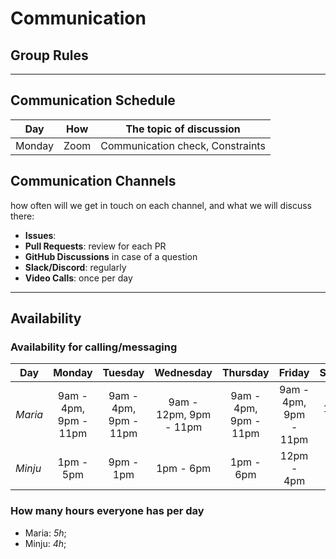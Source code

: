 # Communication

## Group Rules

<!-- any general rules you'd like to set for your group? -->

---

## Communication Schedule

| Day    | How  | The topic of discussion          |
| ------ | :--: | -------------------------------- |
| Monday | Zoom | Communication check, Constraints |

## Communication Channels

how often will we get in touch on each channel, and what we will discuss there:

- **Issues**:
- **Pull Requests**: review for each PR
- **GitHub Discussions** in case of a question
- **Slack/Discord**: regularly
- **Video Calls**: once per day

---

## Availability

### Availability for calling/messaging


| Day     |        Monday         |        Tuesday        |       Wednesday        |       Thursday        |        Friday         |  Saturday  |   Sunday   |
| ------- | :-------------------: | :-------------------: | :--------------------: | :-------------------: | :-------------------: | :--------: | :--------: |
| _Maria_ | 9am - 4pm, 9pm - 11pm | 9am - 4pm, 9pm - 11pm | 9am - 12pm, 9pm - 11pm | 9am - 4pm, 9pm - 11pm | 9am - 4pm, 9pm - 11pm | 11am - 1pm | 9pm - 12am |
| _Minju_ |       1pm - 5pm       |       9pm - 1pm       |       1pm - 6pm        |       1pm - 6pm       |      12pm - 4pm       | 9pm - 1pm  | 12pm - 6pm |

### How many hours everyone has per day

- Maria: _5h_;
- Minju: _4h_;

<!--## Asking for Help

There's a fine line between confidently learning from your mistakes, and
stubbornly getting no where. Here is a general guide for when to ask for help
based on how long you've been stuck on the same problem:

1. _0 -> 30 min_: Try on your own
2. _30 -> 60 min_: Ask your group for help
3. _60+ min_: Tag your coaches in Slack or GitHub-->
